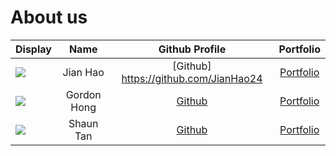 # About us

Display | Name | Github Profile | Portfolio 
--------|:----:|:--------------:|:---------:
![](https://via.placeholder.com/100.png?text=Photo) | Jian Hao | [Github] https://github.com/JianHao24 | [Portfolio](docs/team/JianHao24.md)
![](https://via.placeholder.com/100.png?text=Photo) | Gordon Hong | [Github](https://github.com/gordonajajar) | [Portfolio](docs/team/gordonajajar.md)
![](https://via.placeholder.com/100.png?text=Photo) | Shaun Tan | [Github](https://github.com/shauntsr) | [Portfolio](docs/team/shauntsr.md)
